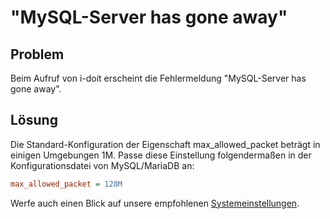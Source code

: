 # "MySQL-Server has gone away"

## Problem

Beim Aufruf von i-doit erscheint die Fehlermeldung "MySQL-Server has gone away".

## Lösung

Die Standard-Konfiguration der Eigenschaft max_allowed_packet beträgt in einigen Umgebungen 1M. Passe diese Einstellung folgendermaßen in der Konfigurationsdatei von MySQL/MariaDB an:

```ini
max_allowed_packet = 128M
```

Werfe auch einen Blick auf unsere empfohlenen [Systemeinstellungen](../../installation/manuelle-installation/systemeinstellungen.md).
